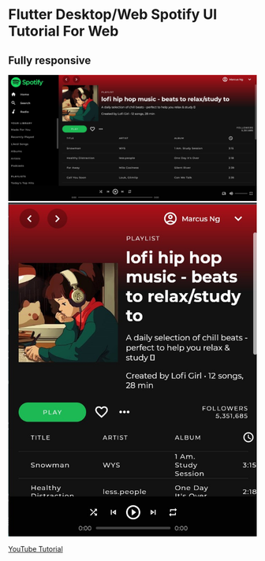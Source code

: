 # Flutter Desktop/Web Spotify UI Tutorial For Web
Fully responsive
----------
![Desktop Mode](/template/spotify-music.jpg)
![Mobile Mode](/template/resposive.jpg)

[YouTube Tutorial](https://youtu.be/HJ1AlSrgZVQ)
